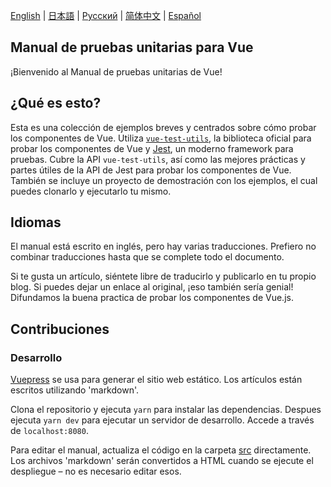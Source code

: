 [English](https://github.com/lmiller1990/vue-testing-handbook#vue-testing-handbook) | [日本語](https://github.com/lmiller1990/vue-testing-handbook/blob/master/src/ja/README.md) | [Русский](https://github.com/webistomin/vue-testing-handbook/blob/master/README.ru.md) | [简体中文](https://github.com/tonylua/vue-testing-handbook/blob/master/README.zh-CN.md) | [Español](https://github.com/LittaPanda/vue-testing-handbook/blob/master/README.es.md)

## Manual de pruebas unitarias para Vue

¡Bienvenido al Manual de pruebas unitarias de Vue!

## ¿Qué es esto?

Esta es una colección de ejemplos breves y centrados sobre cómo probar los componentes de Vue. Utiliza [`vue-test-utils`](https://github.com/vuejs/vue-test-utils), la biblioteca oficial para probar los componentes de Vue y [Jest](https://jestjs.io/), un moderno framework para pruebas. Cubre la API `vue-test-utils`, así como las mejores prácticas y partes útiles de la API de Jest para probar los componentes de Vue. También se incluye un proyecto de demostración con los ejemplos, el cual puedes clonarlo y ejecutarlo tu mismo.

## Idiomas

El manual está escrito en inglés, pero hay varias traducciones. Prefiero no combinar traducciones hasta que se complete todo el documento.

Si te gusta un artículo, siéntete libre de traducirlo y publicarlo en tu propio blog. Si puedes dejar un enlace al original, ¡eso también sería genial! Difundamos la buena practica de probar los componentes de Vue.js.

## Contribuciones 

### Desarrollo

[Vuepress](https://vuepress.vuejs.org/) se usa para generar el sitio web estático. Los artículos están escritos utilizando 'markdown'.

Clona el repositorio y ejecuta `yarn` para instalar las dependencias. Despues ejecuta `yarn dev` para ejecutar un servidor de desarrollo. Accede a través de `localhost:8080`.

Para editar el manual, actualiza el código en la carpeta [src](https://github.com/lmiller1990/vue-testing-handbook/tree/master/src) directamente. Los archivos 'markdown' serán convertidos a HTML cuando se ejecute el despliegue – no es necesario editar esos.
